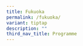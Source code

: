 ```yaml
---
title: Fukuoka
permalink: /fukuoka/
variant: tiptap
description: ""
third_nav_title: Programme
---
```

